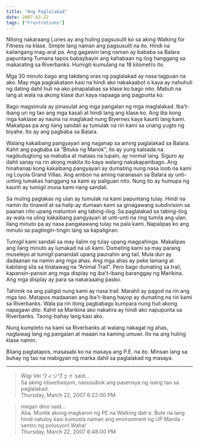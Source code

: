 ```yaml
---
title: "Ang Paglalakad"
date: 2007-03-22
tags: ["Frustrations"]
---
```


Nitong nakaraang Lunes ay ang huling pagsusulit ko sa aking Walking for Fitness na klase. Simple lang naman ang pagsusulit na ito. Hindi na kailangang mag-aral pa. Ang gagawin lang naman ay bababa sa Balara papuntang Tumana tapos babaybayin ang kahabaan ng ilog hanggang sa makarating sa Riverbanks. Humigit-kumulang na 18 kilometro ito.

Mga 30 minuto bago ang takdang oras ng paglalakad ay nasa tagpuan na ako. May mga pagkakataon kasi na hindi ako nakakaabot o kaya ay nahuhuli ng dating dahil huli na ako pinapalabas sa klase ko bago nito. Mabuti na lang at wala na akong klase dun kaya napaaga ang pagpunta ko.

Bago magsimula ay pinasulat ang mga pangalan ng mga maglalakad. Iba't-ibang uri ng tao ang mga kasali at hindi lang ang klase ko. Ang iba kong mga kaklase ay nauna na maglakad nung Biyernes kaya kaunti lang kami. Makalipas pa ang ilang sandali ay tumulak na rin kami sa unang yugto ng biyahe. Ito ay ang pagbaba sa Balara.

Walang kakaibang pangyayari ang naganap sa aming paglalakad sa Balara. Kahit ang pagbaba sa “Bituka ng Manok”, ito ay yung kalsada na nagdudugtong sa mababa at mataas na lupain, ay normal lang. Siguro ay dahil sanay na rin akong makita ito kaya walang nakakapanibago. Ang hinahanap kong kakaibang pangyayari ay dumating nung nasa loob na kami ng Loyola Grand Villas. Ang ambon na aming naranasan sa Balara ay unti-unting lumakas hanggang sa kami ay paliguan nito. Nung ito ay humupa ng kaunti ay tumigil muna kami nang sandali.

Sa muling paglakas ng ulan ay tumulak na kami papuntang tulay. Hindi na namin ito tinawid at sa halip ay dumaan kami sa ginagawang subdivision sa paanan nito upang matunton ang tabing-ilog. Sa paglalakad sa tabing-ilog ay wala na uling kakaibang pangyayari at unti-unti na ring tumila ang ulan. Ilang minuto pa ay nasa pangalawang tulay na pala kami. Napalipas ko ang minuto sa pagtingin-tingin lang sa kapaligiran.

Tumigil kami sandali sa may ilalim ng tulay upang magpahinga. Makalipas ang ilang minuto ay lumakad na uli kami. Dumating kami sa may parang museleyo at tumigil panandali upang paunahin ang tail. Mula dun ay dadaanan na namin ang mga ahas. Ang mga ahas ay peke lamang at kabilang sila sa tinatawag na “Animal Trail”. Pero bago dumating sa trail, kapansin-pansin ang mga display ng iba't-ibang baranggay ng Marikina. Ang mga display ay para sa nakaraaang pasko.

Tahimik na ang paligid nung kami ay nasa trail. Marahil ay pagod na rin ang mga tao. Matapos madaanan ang iba't-ibang hayop ay dumating na rin kami sa Riverbanks. Wala pa rin itong pagbabago kumpara nung huli akong napagawi dito. Kahit sa Marikina ako nakatira ay hindi ako napupunta sa Riverbanks. Taong-bahay lang kasi ako.

Nung kumpleto na kami sa Riverbanks at walang nakagat ng ahas, nagtawag lang ng pangalan at maaari na kaming umuwi. Ito na ang huling klase namin.

Bilang pagtatapos, masasabi ko na masaya ang P.E. na ito. Minsan lang sa buhay ng tao na mabigyan ng marka dahil sa paglalakad ng masaya.

---

> Wigi Vei ウィジヴェイ said...  
> Sa aking obserbasyon, nasusubok ang pasensya ng isang tao sa paglalakad.  
> Thursday, March 22, 2007 6:22:00 PM 

> megan dino said...  
> Aba. Muntik akong magkaron ng PE na Walking dati e. Bute na lang hindi natuloy kasi kumusta naman ang environment ng UP Manila - sentro ng polusyon! Waha!  
> Thursday, March 22, 2007 6:48:00 PM 